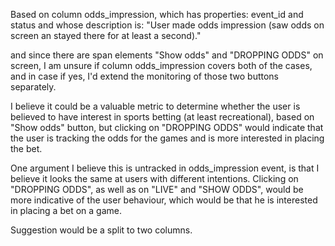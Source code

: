 Based on column odds_impression, which  has properties:
       event_id and status
and whose description is:
       "User made odds impression (saw odds on screen an stayed there for at least a second)."

and since there are span elements "Show odds" and "DROPPING ODDS" on screen, I am unsure if column odds_impression covers both of the cases, and in case if yes, I'd extend the monitoring of those two buttons separately.

I believe it could be a valuable metric to determine whether the user is believed to have interest in sports betting (at least recreational), based on "Show odds" button, but clicking on "DROPPING ODDS" would indicate that the user is tracking the odds for the games and is more interested in placing the bet.  

One argument I believe this is untracked in odds_impression event, is that I believe it looks the same at users with different intentions. Clicking on "DROPPING ODDS", as well as on "LIVE" and "SHOW ODDS", would be more indicative of the user behaviour, which would be that he is interested in placing a bet on a game.

Suggestion would be a split to two columns.
